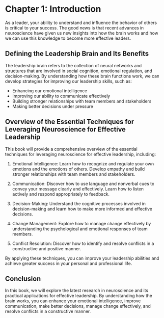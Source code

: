 Chapter 1: Introduction
=======================

As a leader, your ability to understand and influence the behavior of others is critical to your success. The good news is that recent advances in neuroscience have given us new insights into how the brain works and how we can use this knowledge to become more effective leaders.

Defining the Leadership Brain and Its Benefits
----------------------------------------------

The leadership brain refers to the collection of neural networks and structures that are involved in social cognition, emotional regulation, and decision-making. By understanding how these brain functions work, we can develop strategies for improving our leadership skills, such as:

* Enhancing our emotional intelligence
* Improving our ability to communicate effectively
* Building stronger relationships with team members and stakeholders
* Making better decisions under pressure

Overview of the Essential Techniques for Leveraging Neuroscience for Effective Leadership
-----------------------------------------------------------------------------------------

This book will provide a comprehensive overview of the essential techniques for leveraging neuroscience for effective leadership, including:

1. Emotional Intelligence: Learn how to recognize and regulate your own emotions and the emotions of others. Develop empathy and build stronger relationships with team members and stakeholders.

2. Communication: Discover how to use language and nonverbal cues to convey your message clearly and effectively. Learn how to listen actively and respond appropriately to feedback.

3. Decision-Making: Understand the cognitive processes involved in decision-making and learn how to make more informed and effective decisions.

4. Change Management: Explore how to manage change effectively by understanding the psychological and emotional responses of team members.

5. Conflict Resolution: Discover how to identify and resolve conflicts in a constructive and positive manner.

By applying these techniques, you can improve your leadership abilities and achieve greater success in your personal and professional life.

Conclusion
----------

In this book, we will explore the latest research in neuroscience and its practical applications for effective leadership. By understanding how the brain works, you can enhance your emotional intelligence, improve communication, make better decisions, manage change effectively, and resolve conflicts in a constructive manner.
